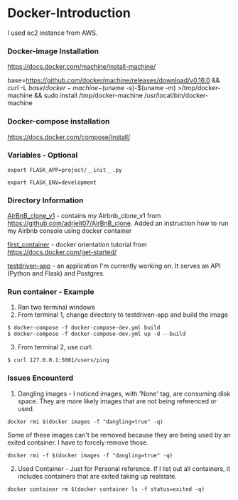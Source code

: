 # Docker-Introduction

I used ec2 instance from AWS.

### Docker-image Installation
https://docs.docker.com/machine/install-machine/

base=https://github.com/docker/machine/releases/download/v0.16.0 &&
curl -L $base/docker-machine-$(uname -s)-$(uname -m) >/tmp/docker-machine &&
sudo install /tmp/docker-machine /usr/local/bin/docker-machine

### Docker-compose installation
https://docs.docker.com/compose/install/

### Variables - Optional
```export FLASK_APP=project/__init__.py```

```export FLASK_ENV=development```

### Directory Information
[AirBnB_clone_v1](./AirBnB_clone_v1) - contains my Airbnb_clone_v1 from https://github.com/adrielt07/AirBnB_clone. Added an instruction how to run my Airbnb console using docker container

[first_container](./first_container) - docker orientation tutorial from https://docs.docker.com/get-started/

[testdriven-app](./testdriven-app) - an application I'm currently working on. It serves an API (Python and Flask) and Postgres.

### Run container - Example
1. Ran two terminal windows
2. From terminal 1, change directory to testdriven-app and build the image
```
$ docker-compose -f docker-compose-dev.yml build
$ docker-compose -f docker-compose-dev.yml up -d --build
```
3. From terminal 2, use curl:
```
$ curl 127.0.0.1:5001/users/ping
```

### Issues Encounterd
1. Dangling images - I noticed images, with 'None' tag, are consuming disk space. They are more likely images that are not being referenced or used.

```docker rmi $(docker images -f "dangling=true" -q)```

Some of these images can't be removed because they are being used by an exited container. I have to forcely remove those.

```docker rmi -f $(docker images -f "dangling=true" -q)```

2. Used Container - Just for Personal reference. If I list out all containers, it includes containers that are exited taking up realstate.

```docker container rm $(docker container ls -f status=exited -q)```
